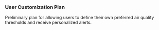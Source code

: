### User Customization Plan
Preliminary plan for allowing users to define their own preferred air quality thresholds and receive personalized alerts.
